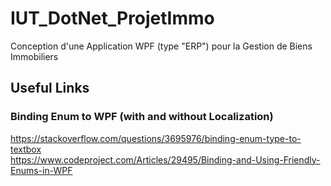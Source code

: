 # IUT_DotNet_ProjetImmo
Conception d'une Application WPF (type "ERP") pour la Gestion de Biens Immobiliers

## Useful Links

### Binding Enum to WPF (with and without Localization)
https://stackoverflow.com/questions/3695976/binding-enum-type-to-textbox  
https://www.codeproject.com/Articles/29495/Binding-and-Using-Friendly-Enums-in-WPF  
